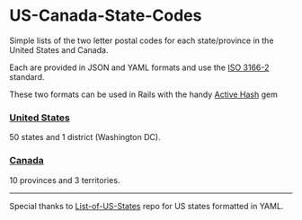 # US-Canada-State-Codes

Simple lists of the two letter postal codes for each state/province in the United States and Canada.

Each are provided in JSON and YAML formats and use the [ISO 3166-2](http://https://en.wikipedia.org/wiki/ISO_3166-2) standard.

These two formats can be used in Rails with the handy [Active Hash](https://github.com/zilkey/active_hash) gem

### [United States](US/)

50 states and 1 district (Washington DC).

### [Canada](CA/)

10 provinces and 3 territories.

---
Special thanks to [List-of-US-States](https://github.com/jasonong/List-of-US-States) repo for US states formatted in YAML.




